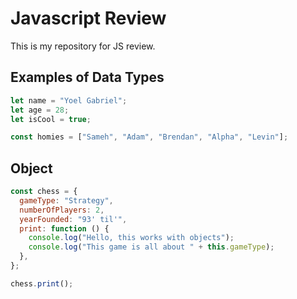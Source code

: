 # Javascript Review

This is my repository for JS review.

## Examples of Data Types

```javascript
let name = "Yoel Gabriel";
let age = 28;
let isCool = true;

const homies = ["Sameh", "Adam", "Brendan", "Alpha", "Levin"];
```

## Object

```javascript
const chess = {
  gameType: "Strategy",
  numberOfPlayers: 2,
  yearFounded: "93' til'",
  print: function () {
    console.log("Hello, this works with objects");
    console.log("This game is all about " + this.gameType);
  },
};

chess.print();
```
